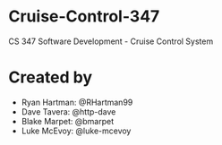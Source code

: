 # Cruise-Control-347
CS 347 Software Development - Cruise Control System

# Created by
  - Ryan Hartman:   @RHartman99
  - Dave Tavera:    @http-dave
  - Blake Marpet:   @bmarpet
  - Luke McEvoy:    @luke-mcevoy
  
